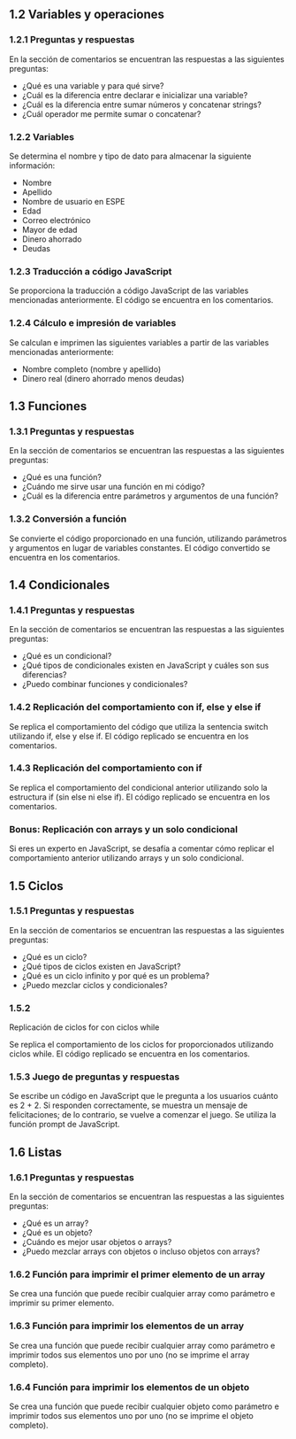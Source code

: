 ## 1.2 Variables y operaciones

### 1.2.1 Preguntas y respuestas

En la sección de comentarios se encuentran las respuestas a las siguientes preguntas:

- ¿Qué es una variable y para qué sirve?
- ¿Cuál es la diferencia entre declarar e inicializar una variable?
- ¿Cuál es la diferencia entre sumar números y concatenar strings?
- ¿Cuál operador me permite sumar o concatenar?

### 1.2.2 Variables

Se determina el nombre y tipo de dato para almacenar la siguiente información:

- Nombre
- Apellido
- Nombre de usuario en ESPE
- Edad
- Correo electrónico
- Mayor de edad
- Dinero ahorrado
- Deudas

### 1.2.3 Traducción a código JavaScript

Se proporciona la traducción a código JavaScript de las variables mencionadas anteriormente. El código se encuentra en los comentarios.

### 1.2.4 Cálculo e impresión de variables

Se calculan e imprimen las siguientes variables a partir de las variables mencionadas anteriormente:

- Nombre completo (nombre y apellido)
- Dinero real (dinero ahorrado menos deudas)

## 1.3 Funciones

### 1.3.1 Preguntas y respuestas

En la sección de comentarios se encuentran las respuestas a las siguientes preguntas:

- ¿Qué es una función?
- ¿Cuándo me sirve usar una función en mi código?
- ¿Cuál es la diferencia entre parámetros y argumentos de una función?

### 1.3.2 Conversión a función

Se convierte el código proporcionado en una función, utilizando parámetros y argumentos en lugar de variables constantes. El código convertido se encuentra en los comentarios.

## 1.4 Condicionales

### 1.4.1 Preguntas y respuestas

En la sección de comentarios se encuentran las respuestas a las siguientes preguntas:

- ¿Qué es un condicional?
- ¿Qué tipos de condicionales existen en JavaScript y cuáles son sus diferencias?
- ¿Puedo combinar funciones y condicionales?

### 1.4.2 Replicación del comportamiento con if, else y else if

Se replica el comportamiento del código que utiliza la sentencia switch utilizando if, else y else if. El código replicado se encuentra en los comentarios.

### 1.4.3 Replicación del comportamiento con if

Se replica el comportamiento del condicional anterior utilizando solo la estructura if (sin else ni else if). El código replicado se encuentra en los comentarios.

### Bonus: Replicación con arrays y un solo condicional

Si eres un experto en JavaScript, se desafía a comentar cómo replicar el comportamiento anterior utilizando arrays y un solo condicional.

## 1.5 Ciclos

### 1.5.1 Preguntas y respuestas

En la sección de comentarios se encuentran las respuestas a las siguientes preguntas:

- ¿Qué es un ciclo?
- ¿Qué tipos de ciclos existen en JavaScript?
- ¿Qué es un ciclo infinito y por qué es un problema?
- ¿Puedo mezclar ciclos y condicionales?

### 1.5.2

 Replicación de ciclos for con ciclos while

Se replica el comportamiento de los ciclos for proporcionados utilizando ciclos while. El código replicado se encuentra en los comentarios.

### 1.5.3 Juego de preguntas y respuestas

Se escribe un código en JavaScript que le pregunta a los usuarios cuánto es 2 + 2. Si responden correctamente, se muestra un mensaje de felicitaciones; de lo contrario, se vuelve a comenzar el juego. Se utiliza la función prompt de JavaScript.

## 1.6 Listas

### 1.6.1 Preguntas y respuestas

En la sección de comentarios se encuentran las respuestas a las siguientes preguntas:

- ¿Qué es un array?
- ¿Qué es un objeto?
- ¿Cuándo es mejor usar objetos o arrays?
- ¿Puedo mezclar arrays con objetos o incluso objetos con arrays?

### 1.6.2 Función para imprimir el primer elemento de un array

Se crea una función que puede recibir cualquier array como parámetro e imprimir su primer elemento.

### 1.6.3 Función para imprimir los elementos de un array

Se crea una función que puede recibir cualquier array como parámetro e imprimir todos sus elementos uno por uno (no se imprime el array completo).

### 1.6.4 Función para imprimir los elementos de un objeto

Se crea una función que puede recibir cualquier objeto como parámetro e imprimir todos sus elementos uno por uno (no se imprime el objeto completo).

